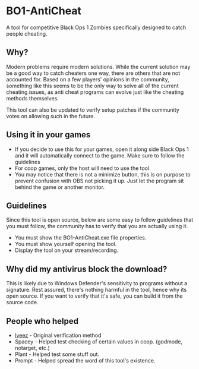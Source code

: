 # BO1-AntiCheat
A tool for competitive Black Ops 1 Zombies specifically designed to catch people cheating.

## Why?
Modern problems require modern solutions. While the current solution may be a good way to catch cheaters one way, there are others that are not accounted for. Based on a few players' opinions in the community, something like this seems to be the only way to solve all of the current cheating issues, as anti cheat programs can evolve just like the cheating methods themselves.

This tool can also be updated to verify setup patches if the community votes on allowing such in the future.

## Using it in your games
- If you decide to use this for your games, open it along side Black Ops 1 and it will automatically connect to the game. Make sure to follow the guidelines
- For coop games, only the host will need to use the tool.
- You may notice that there is not a minimize button, this is on purpose to prevent confusion with OBS not picking it up. Just let the program sit behind the game or another monitor.

## Guidelines
Since this tool is open source, below are some easy to follow guidelines that you must follow, the community has to verify that you are actually using it.
- You must show the BO1-AntiCheat.exe file properties.
- You must show yourself opening the tool.
- Display the tool on your stream/recording.

## Why did my antivirus block the download?
This is likely due to Windows Defender's sensitivity to programs without a signature. Rest assured, there's nothing harmful in the tool, hence why its open source. If you want to verify that it's safe, you can build it from the source code.

## People who helped
- [lveez](https://github.com/lveez) - Original verification method
- Spacey - Helped test checking of certain values in coop. (godmode, notarget, etc.)
- Plant - Helped test some stuff out.
- Prompt - Helped spread the word of this tool's existence.
